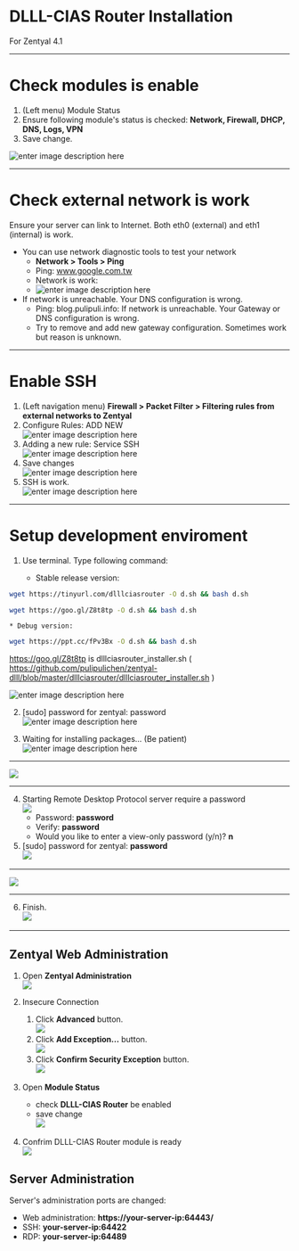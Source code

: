 DLLL-CIAS Router Installation
=======

For Zentyal 4.1


----------

# Check modules is enable

1. (Left menu) Module Status
2. Ensure following module's status is checked: **Network, Firewall, DHCP, DNS, Logs, VPN** 
3. Save change.

![enter image description here](https://lh3.googleusercontent.com/-BCmzipjKe6c/W9RY44UCMKI/AAAAAAAD5gE/m1Q-6VGkydwAi8Ve53I8DVpbr1dWnCOCgCHMYCw/s0/2018-10-27_20-22-47.png)

----------


# Check external network is work

Ensure your server can link to Internet. Both eth0 (external) and eth1 (internal) is work. 

* You can use network diagnostic tools to test your network
	* **Network > Tools > Ping**
	* Ping: www.google.com.tw
	* Network is work:
	* ![enter image description here](https://lh3.googleusercontent.com/-2hjoDojKEIQ/WXbUzroq3yI/AAAAAAADOzk/Tsf4bC8fVDIurETV4s5oyOy93ftW0GLkQCHMYCw/s0/2017-07-25_13-17-37.png) 
* If network is unreachable. Your DNS configuration is wrong.
	* Ping: blog.pulipuli.info: If network is unreachable. Your Gateway or DNS configuration is wrong.
	* Try to remove and add new gateway configuration. Sometimes work but reason is unknown.

----------


# Enable SSH

1. (Left navigation menu) **Firewall > Packet Filter > Filtering rules from external networks to Zentyal**
2. Configure Rules: ADD NEW <br/>
![enter image description here](https://lh3.googleusercontent.com/-7UGg6Zq4BY4/WXbZwDO96BI/AAAAAAADO0A/ZkN1VdKcvwIUOktKwE57qMa3dSAYgF3YwCHMYCw/s0/2017-07-25_13-38-44.png)
3. Adding a new rule: Service SSH <br/>
![enter image description here](https://lh3.googleusercontent.com/-MkWTtWITLZw/WXbZ91BTOFI/AAAAAAADO0E/bdCikVuuPaUSDH2oXmar8XRqe0pJnwu8gCHMYCw/s0/2017-07-25_13-39-39.png)
4. Save changes <br/>
![enter image description here](https://lh3.googleusercontent.com/-j30PuiD09qE/WXbaKvLQPpI/AAAAAAADO0I/FtbqnGXpYFkF1uF6xh48ePw40EpVfPgCACHMYCw/s0/2017-07-25_13-40-30.png)
5. SSH is work.  <br/>
![enter image description here](https://lh3.googleusercontent.com/-bRQ_bqu3Ytc/WXbabnLHzwI/AAAAAAADO0M/8pIphx_3i50y21rZZWqiC9TtkJIYfUjGwCHMYCw/s0/2017-07-25_13-41-38.png)


----------


# Setup development enviroment
1. Use terminal. Type following command: 

	* Stable release version: <br />
	

````bash 
wget https://tinyurl.com/dlllciasrouter -O d.sh && bash d.sh  
````

````bash 
wget https://goo.gl/Z8t8tp -O d.sh && bash d.sh  
````

	* Debug version: 

````bash
wget https://ppt.cc/fPv3Bx -O d.sh && bash d.sh  
````


https://goo.gl/Z8t8tp is dlllciasrouter_installer.sh ( https://github.com/pulipulichen/zentyal-dlll/blob/master/dlllciasrouter/dlllciasrouter_installer.sh )
 
![enter image description here](https://lh3.googleusercontent.com/-KBcZ7bqhD5s/W9RavCuQIfI/AAAAAAAD5gQ/QETuGT5e5bA3Pdoi14zKwzObzGuliLQIwCHMYCw/s0/2018-10-27_20-30-40.png) 

2. [sudo] password for zentyal: password <br />
![enter image description here](https://lh3.googleusercontent.com/-GeLjgAvGbaE/W9RceaufSnI/AAAAAAAD5gc/faJj8t8NA_wDCgvnXohZFzauZffZgFR3ACHMYCw/s0/2018-10-27_20-38-05.png)

3. Waiting for installing packages... (Be patient) <br />
![enter image description here](https://lh3.googleusercontent.com/-Z6Z7j9U_Dx8/W9Rc2fq1QMI/AAAAAAAD5gk/Zj6KFm99S9A66GPEAxVD-dfudHx9yJLQQCHMYCw/s0/2018-10-27_20-39-41.png)

----


![](https://lh3.googleusercontent.com/-5MmhwGUWmCE/W9RUtPW05pI/AAAAAAAD5fU/Z7-MJxk2wygXKJQmfB2VaIl9KdnSKxUZQCHMYCw/s0/hourglass.png)


----


4. Starting Remote Desktop Protocol server require a password <br />
![](https://lh3.googleusercontent.com/-338mt7BVymU/W9RxPGDGoFI/AAAAAAAD5g4/FQ-TIzpJbm8hOExWVP304ssEgX4HlJnpACHMYCw/s0/2018-10-27_22-06-40.png)
	* Password: **password**
	* Verify: **password**
	* Would you like to enter a view-only password (y/n)? **n**
5. [sudo] password for zentyal: **password** <br />
![](https://lh3.googleusercontent.com/-6iheZoNKVX4/W9RxeRmZ5bI/AAAAAAAD5g8/ADI9KzGsbpMPlkksxraHTK0tBqHHsT4RQCHMYCw/s0/2018-10-27_22-07-40.png)

----


![](https://lh3.googleusercontent.com/-5MmhwGUWmCE/W9RUtPW05pI/AAAAAAAD5fU/Z7-MJxk2wygXKJQmfB2VaIl9KdnSKxUZQCHMYCw/s0/hourglass.png)


----

6. Finish. <br />
![](https://lh3.googleusercontent.com/-4zW3X-Uwmkc/W9SnJhtAAzI/AAAAAAAD5ho/JgxXSS2QKpUXZxtAstVoFIvomo7LY0GNgCHMYCw/s0/2018-10-28_01-56-41.png)

------------

## Zentyal Web Administration

1. Open **Zentyal Administration** <br />
![](https://lh3.googleusercontent.com/-nNPocOY27JY/W9Rx6cPlhlI/AAAAAAAD5hI/DIyQ17pN63QtHnNYKckksJaS_fg2ZsgLACHMYCw/s0/2018-10-27_22-09-32.png)

2. Insecure Connection
	1. Click **Advanced** button. <br />
![](https://lh3.googleusercontent.com/-zs7pPmftaKU/W9SnlQpgbwI/AAAAAAAD5hw/UGTs0iF26ZMoMLjKcjI8x_lcUrWDLuQRACHMYCw/s0/2018-10-28_01-58-33.png)
	2. Click **Add Exception...** button. <br />
![](https://lh3.googleusercontent.com/-SL_mYwH45RA/W9SntnveVkI/AAAAAAAD5h0/QcADQyutliAtG6O7YL1hCLHo5r3CZrUrQCHMYCw/s0/2018-10-28_01-59-06.png)
	3. Click **Confirm Security Exception** button. <br />
![](https://lh3.googleusercontent.com/-2RTOxD73gYA/W9Sn8RZtrxI/AAAAAAAD5h8/o0q6JIcqBAg5efUZPiSCkRWe8yWmK5WBACHMYCw/s0/2018-10-28_02-00-05.png)

3. Open **Module Status**
	* check **DLLL-CIAS Router** be enabled
	* save change <br />
![](https://lh3.googleusercontent.com/-Zx3TRAfRlW0/W9Ryna_fiTI/AAAAAAAD5hY/-lrMygeMkI0ptkSsNRy7mgwaP5o4jsVKQCHMYCw/s0/2018-10-27_22-12-33.png) 

4. Confrim DLLL-CIAS Router module is ready <br />
![](https://lh3.googleusercontent.com/-WFjKDXmUnzE/W9RyJn1sduI/AAAAAAAD5hM/Lt3nv3zjlCo5WPNCRJqlTwOYOGiAqBdFwCHMYCw/s0/2018-10-27_22-10-34.png)

## Server Administration

Server's administration ports are changed:

* Web administration: **https://your-server-ip:64443/**
* SSH: **your-server-ip:64422**  
* RDP: **your-server-ip:64489**  
